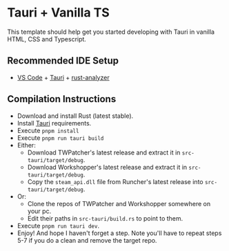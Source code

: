 # Tauri + Vanilla TS

This template should help get you started developing with Tauri in vanilla HTML, CSS and Typescript.

## Recommended IDE Setup

- [VS Code](https://code.visualstudio.com/) + [Tauri](https://marketplace.visualstudio.com/items?itemName=tauri-apps.tauri-vscode) + [rust-analyzer](https://marketplace.visualstudio.com/items?itemName=rust-lang.rust-analyzer)


## Compilation Instructions

- Download and install Rust (latest stable).
- Install [Tauri](https://v2.tauri.app/es/start/prerequisites/) requirements.
- Execute `pnpm install`
- Execute `pnpm run tauri build`
- Either:
    - Download TWPatcher's latest release and extract it in `src-tauri/target/debug`.
    - Download Workshopper's latest release and extract it in `src-tauri/target/debug`.
    - Copy the `steam_api.dll` file from Runcher's latest release into `src-tauri/target/debug`.
- Or:
    - Clone the repos of TWPatcher and Workshopper somewhere on your pc.
    - Edit their paths in `src-tauri/build.rs` to point to them.
- Execute `pnpm run tauri dev`.
- Enjoy! And hope I haven't forget a step. Note you'll have to repeat steps 5-7 if you do a clean and remove the target repo.